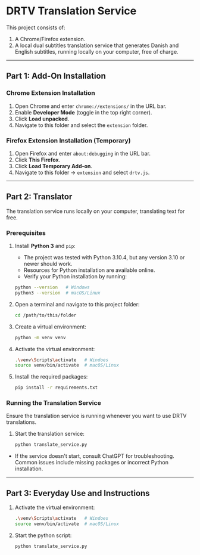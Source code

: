 # DRTV Translation Service

This project consists of:
1. A Chrome/Firefox extension.
2. A local dual subtitles translation service that generates Danish and English subtitles, running locally on your computer, free of charge.

---

## Part 1: Add-On Installation

### Chrome Extension Installation
1. Open Chrome and enter `chrome://extensions/` in the URL bar.
2. Enable **Developer Mode** (toggle in the top right corner).
3. Click **Load unpacked**.
4. Navigate to this folder and select the `extension` folder.

### Firefox Extension Installation (Temporary)
1. Open Firefox and enter `about:debugging` in the URL bar.
2. Click **This Firefox**.
3. Click **Load Temporary Add-on**.
4. Navigate to this folder -> `extension` and select `drtv.js`.

---

## Part 2: Translator

The translation service runs locally on your computer, translating text for free.

### Prerequisites

1. Install **Python 3** and `pip`:
   - The project was tested with Python 3.10.4, but any version 3.10 or newer should work.
   - Resources for Python installation are available online.
   - Verify your Python installation by running:
    ```bash
    python --version   # Windows
    python3 --version  # macOS/Linux
    ```

2. Open a terminal and navigate to this project folder:
   ```bash
   cd /path/to/this/folder
    ```

3. Create a virtual environment:
    ```bash
    python -m venv venv
    ```

4. Activate the virtual environment:
    ```bash
    .\venv\Scripts\activate   # Windoes
    source venv/bin/activate  # macOS/Linux
    ```

5. Install the required packages:
    ```bash
    pip install -r requirements.txt
    ```

### Running the Translation Service

Ensure the translation service is running whenever you want to use DRTV translations.

1. Start the translation service:
    ```bash
    python translate_service.py
    ```

- If the service doesn't start, consult ChatGPT for troubleshooting. Common issues include missing packages or incorrect Python installation.

---

## Part 3: Everyday Use and Instructions

1. Activate the virtual environment:
    ```bash
    .\venv\Scripts\activate   # Windoes
    source venv/bin/activate  # macOS/Linux
    ```

2. Start the python script:
    ```bash
    python translate_service.py
    ```